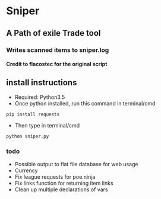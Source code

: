 # Sniper
## A Path of exile Trade tool


### Writes scanned items to sniper.log
#### Credit to flacostec for the original script

## install instructions
- Required: Python3.5
- Once python installed, run this command in terminal/cmd
```
pip install requests
```
- Then type in terminal/cmd
```
python sniper.py
```

### todo
- Possible output to flat file database for web usage
- Currency
- Fix league requests for poe.ninja
- Fix links function for returning item links
- Clean up multiple declarations of vars
